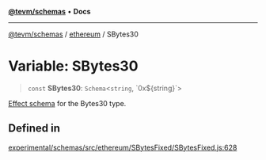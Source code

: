 [**@tevm/schemas**](../../README.md) • **Docs**

***

[@tevm/schemas](../../modules.md) / [ethereum](../README.md) / SBytes30

# Variable: SBytes30

> `const` **SBytes30**: `Schema`\<`string`, \`0x$\{string\}\`\>

[Effect schema](https://github.com/Effect-TS/schema) for the Bytes30 type.

## Defined in

[experimental/schemas/src/ethereum/SBytesFixed/SBytesFixed.js:628](https://github.com/qbzzt/tevm-monorepo/blob/main/experimental/schemas/src/ethereum/SBytesFixed/SBytesFixed.js#L628)
